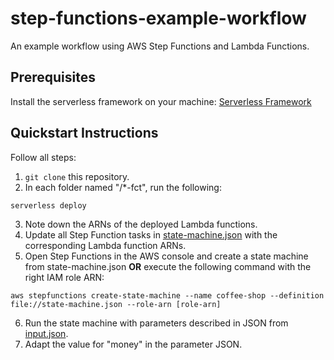 # step-functions-example-workflow
An example workflow using AWS Step Functions and Lambda Functions.

## Prerequisites
Install the serverless framework on your machine:
[Serverless Framework](https://serverless.com/)

## Quickstart Instructions
Follow all steps:

1. ```git clone``` this repository.
2. In each folder named "/*-fct", run the following:
```
serverless deploy
```
3. Note down the ARNs of the deployed Lambda functions.
4. Update all Step Function tasks in [state-machine.json](state-machine.json) with the corresponding Lambda function ARNs.
5. Open Step Functions in the AWS console and create a state machine from state-machine.json 
__OR__ execute the following command with the right IAM role ARN:
```
aws stepfunctions create-state-machine --name coffee-shop --definition file://state-machine.json --role-arn [role-arn]
```
6. Run the state machine with parameters described in JSON from [input.json](input.json).
7. Adapt the value for "money" in the parameter JSON.